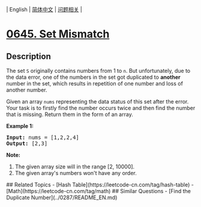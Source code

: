 
| English | [简体中文](README.md) | [问题相关](QUESTION.md) |
# [0645. Set Mismatch](https://leetcode-cn.com/problems/set-mismatch/)
## Description
<p>
The set <code>S</code> originally contains numbers from 1 to <code>n</code>. But unfortunately, due to the data error, one of the numbers in the set got duplicated to <b>another</b> number in the set, which results in repetition of one number and loss of another number. 
</p>

<p>
Given an array <code>nums</code> representing the data status of this set after the error. Your task is to firstly find the number occurs twice and then find the number that is missing. Return them in the form of an array.
</p>


<p><b>Example 1:</b><br />
<pre>
<b>Input:</b> nums = [1,2,2,4]
<b>Output:</b> [2,3]
</pre>
</p>

<p><b>Note:</b><br>
<ol>
<li>The given array size will in the range [2, 10000].</li>
<li>The given array's numbers won't have any order.</li>
</ol>
</p>
## Related Topics
- [Hash Table](https://leetcode-cn.com/tag/hash-table)
- [Math](https://leetcode-cn.com/tag/math)
## Similar Questions
- [Find the Duplicate Number](../0287/README_EN.md)
